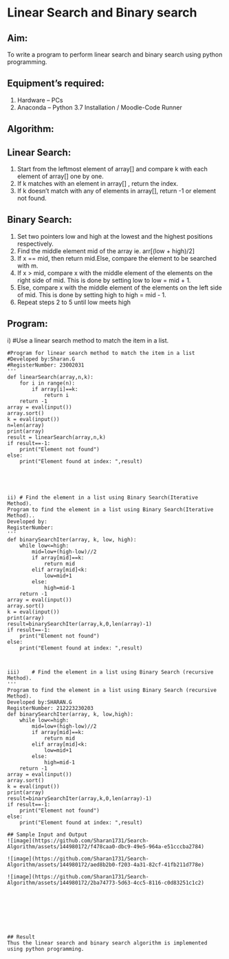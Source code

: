 # Linear Search and Binary search
## Aim:
To write a program to perform linear search and binary search using python programming.
## Equipment’s required:
1.	Hardware – PCs
2.	Anaconda – Python 3.7 Installation / Moodle-Code Runner
## Algorithm:
## Linear Search:
1.	Start from the leftmost element of array[] and compare k with each element of array[] one by one.
2.	If k matches with an element in array[] , return the index.
3.	If k doesn’t match with any of elements in array[], return -1 or element not found.
## Binary Search:
1.	Set two pointers low and high at the lowest and the highest positions respectively.
2.	Find the middle element mid of the array ie. arr[(low + high)/2]
3.	If x == mid, then return mid.Else, compare the element to be searched with m.
4.	If x > mid, compare x with the middle element of the elements on the right side of mid. This is done by setting low to low = mid + 1.
5.	Else, compare x with the middle element of the elements on the left side of mid. This is done by setting high to high = mid - 1.
6.	Repeat steps 2 to 5 until low meets high
## Program:
i)	#Use a linear search method to match the item in a list.
```
#Program for linear search method to match the item in a list
#Developed by:Sharan.G
#RegisterNumber: 23002031
'''
def linearSearch(array,n,k):
    for i in range(n):
        if array[i]==k:
            return i
    return -1 
array = eval(input())
array.sort()
k = eval(input())
n=len(array)
print(array)
result = linearSearch(array,n,k)
if result==-1:
    print("Element not found")
else:
    print("Element found at index: ",result)





ii)	# Find the element in a list using Binary Search(Iterative Method).
Program to find the element in a list using Binary Search(Iterative Method)..
Developed by:
RegisterNumber: 
'''
def binarySearchIter(array, k, low, high):
    while low<=high:
        mid=low+(high-low)//2
        if array[mid]==k:
            return mid
        elif array[mid]<k:
            low=mid+1
        else:
            high=mid-1
    return -1
array = eval(input())
array.sort()
k = eval(input())
print(array)
result=binarySearchIter(array,k,0,len(array)-1)
if result==-1:
    print("Element not found")
else:
    print("Element found at index: ",result)



iii)	# Find the element in a list using Binary Search (recursive Method).
''' 
Program to find the element in a list using Binary Search (recursive Method).
Developed by:SHARAN.G
RegisterNumber: 212223230203
def binarySearchIter(array, k, low,high):
    while low<=high:
        mid=low+(high-low)//2
        if array[mid]==k:
            return mid
        elif array[mid]<k:
            low=mid+1
        else:
            high=mid-1
    return -1
array = eval(input())
array.sort()
k = eval(input())
print(array)
result=binarySearchIter(array,k,0,len(array)-1)
if result==-1:
    print("Element not found")
else:
    print("Element found at index: ",result)
    
## Sample Input and Output
![image](https://github.com/Sharan1731/Search-Algorithm/assets/144980172/f478caa0-dbc9-49e5-964a-e51cccba2784)

![image](https://github.com/Sharan1731/Search-Algorithm/assets/144980172/aed8b2b0-f203-4a31-82cf-41fb211d778e)

![image](https://github.com/Sharan1731/Search-Algorithm/assets/144980172/2ba74773-5d63-4cc5-8116-c0d83251c1c2)








## Result
Thus the linear search and binary search algorithm is implemented using python programming.
